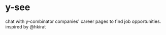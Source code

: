 # y-see
chat with y-combinator companies' career pages to find job opportunities. inspired by @hkirat
